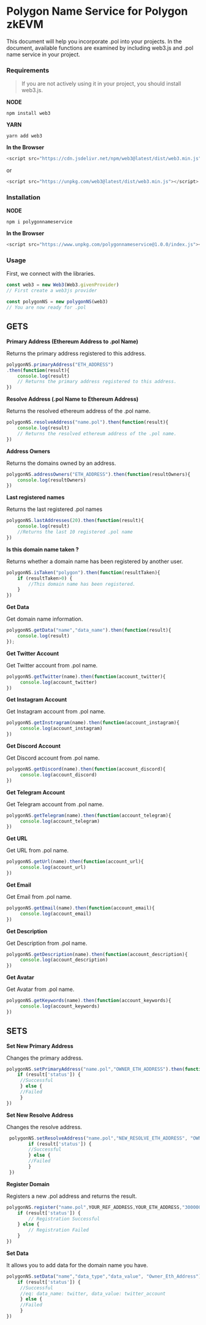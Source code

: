 # Polygon Name Service for Polygon zkEVM
This document will help you incorporate .pol into your projects. In the document, available functions are examined by including web3.js and .pol name service in your project.


### Requirements
>If you are not actively using it in your project, you should install web3.js.

**NODE**
```
npm install web3
```

**YARN**
```
yarn add web3
```

**In the Browser**
```javascript
<script src="https://cdn.jsdelivr.net/npm/web3@latest/dist/web3.min.js"></script>
```
or
```javascript
<script src="https://unpkg.com/web3@latest/dist/web3.min.js"></script>
```

### Installation

**NODE**
```
npm i polygonnameservice
```

**In the Browser**
```javascript
<script src="https://www.unpkg.com/polygonnameservice@1.0.0/index.js"></script>
```


### Usage
First, we connect with the libraries.

```javascript
const web3 = new Web3(Web3.givenProvider)
// First create a web3js provider

const polygonNS = new polygonNS(web3)
// You are now ready for .pol
```

## GETS

**Primary Address (Ethereum Address to .pol Name)**

Returns the primary address registered to this address.
```javascript
polygonNS.primaryAddress("ETH_ADDRESS")
.then(function(result){
    console.log(result)
    // Returns the primary address registered to this address.
})
```

**Resolve Address  (.pol Name to Ethereum Address)**

Returns the resolved ethereum address of the .pol name.
```javascript
polygonNS.resolveAddress("name.pol").then(function(result){
    console.log(result)
    // Returns the resolved ethereum address of the .pol name.
})
```

**Address Owners**

Returns the domains owned by an address.
```javascript
polygonNS.addressOwners("ETH_ADDRESS").then(function(resultOwners){
	console.log(resultOwners)
})
```  

**Last registered names**

Returns the last  registered .pol names
```javascript
polygonNS.lastAddresses(20).then(function(result){
    console.log(result)
    //Returns the last 10 registered .pol name
})
```

**Is this domain name taken ?**

Returns whether a domain name has been registered by another user.
```javascript
polygonNS.isTaken("polygon").then(function(resultTaken){
    if (resultTaken>0) {
        //This domain name has been registered.
    }
})
```


**Get Data**

Get domain name information.
```javascript
polygonNS.getData("name","data_name").then(function(result){
    console.log(result)
});
```


**Get Twitter Account**

Get Twitter account from .pol name.
```javascript
polygonNS.getTwitter(name).then(function(account_twitter){
     console.log(account_twitter)
})
```


**Get Instagram Account**

Get Instagram account from .pol name.
```javascript
polygonNS.getInstragram(name).then(function(account_instagram){
     console.log(account_instagram)
})
```

**Get Discord Account**

Get Discord account from .pol name.
```javascript
polygonNS.getDiscord(name).then(function(account_discord){
     console.log(account_discord)
})
```

**Get Telegram Account**

Get Telegram account from .pol name.
```javascript
polygonNS.getTelegram(name).then(function(account_telegram){
     console.log(account_telegram)
})
```

**Get URL**

Get URL from .pol name.
```javascript
polygonNS.getUrl(name).then(function(account_url){
     console.log(account_url)
})
```

**Get Email**

Get Email from .pol name.
```javascript
polygonNS.getEmail(name).then(function(account_email){
     console.log(account_email)
})
```


**Get Description**

Get Description from .pol name.
```javascript
polygonNS.getDescription(name).then(function(account_description){
     console.log(account_description)
})
```

**Get Avatar**

Get Avatar from .pol name.
```javascript
polygonNS.getKeywords(name).then(function(account_keywords){
     console.log(account_keywords)
})
```

## SETS

**Set New Primary Address**

Changes the primary address.
```javascript
polygonNS.setPrimaryAddress("name.pol","OWNER_ETH_ADDRESS").then(function(result){
    if (result['status']) {
     //Successful
     } else {
     //Failed
     }
})
```

**Set New Resolve Address**

Changes the resolve address.
```javascript
 polygonNS.setResolveAddress("name.pol","NEW_RESOLVE_ETH_ADDRESS", "OWNER_ETH_ADDRESS").then(function(result){
        if (result['status']) {
        //Successful
        } else {
        //Failed
        }
 })
```

**Register Domain**

Registers a new .pol address and returns the result.
```javascript
polygonNS.register("name.pol",YOUR_REF_ADDRESS,YOUR_ETH_ADDRESS,"3000000000000000").then(function(result){
    if (result['status']) {
        // Registration Successful
    } else {
        // Registration Failed
    }
})
```


**Set Data**

It allows you to add data for the domain name you have.
```javascript
polygonNS.setData("name","data_type","data_value", "Owner_Eth_Address").then(function(result){
    if (result['status']) {
     //Successful
     //eq: data_name: twitter, data_value: twitter_account
     } else {
     //Failed
     }
})
```
